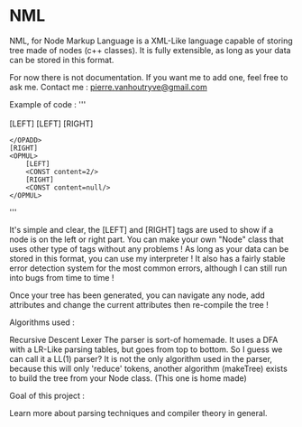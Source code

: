 # NML

NML, for Node Markup Language is a XML-Like language capable of storing tree made of nodes (c++ classes). 
It is fully extensible, as long as your data can be stored in this format.

For now there is not documentation. If you want me to add one, feel free to ask me.
Contact me : pierre.vanhoutryve@gmail.com 



Example of code :
'''
<NML version="1.0">				
	<project name="NMLTEST"/>					
</NML>
<OPDIV>	
	[LEFT]
	<OPADD>
		[LEFT]
		<CONST content=true/>
		[RIGHT]
		<CONST content="foo"/>
		
	</OPADD>
	[RIGHT]
	<OPMUL>
		[LEFT]
		<CONST content=2/>
		[RIGHT]
		<CONST content=null/>		
	</OPMUL>
</OPDIV>
'''



It's simple and clear, the [LEFT] and [RIGHT] tags are used to show if a node is on the left or right part. You can make your own "Node" class that uses other type of tags without any problems ! As long as your data can be stored in this format, you can use my interpreter ! It also has a fairly stable error detection system for the most common errors, although I can still run into bugs from time to time !

Once your tree has been generated, you can navigate any node, add attributes and change the current attributes then re-compile the tree !

Algorithms used :

Recursive Descent Lexer
The parser is sort-of homemade. It uses a DFA with a LR-Like parsing tables, but goes from top to bottom. So I guess we can call it a LL(1) parser? It is not the only algorithm used in the parser, because this will only 'reduce' tokens, another algorithm (makeTree) exists to build the tree from your Node class. (This one is home made)

Goal of this project :

Learn more about parsing techniques and compiler theory in general.

